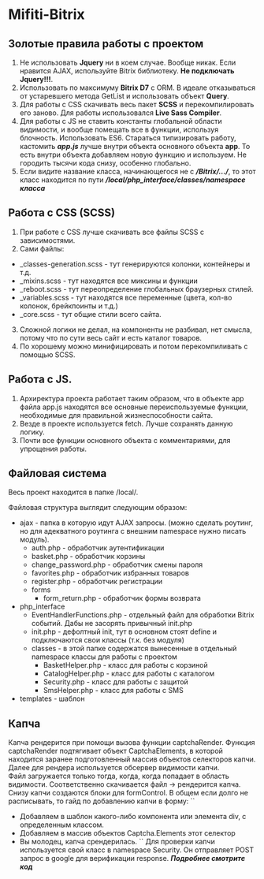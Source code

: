 # Mifiti-Bitrix
## Золотые правила работы с проектом
1. Не использовать **Jquery** ни в коем случае. Вообще никак. Если нравится AJAX, используйте Bitrix библиотеку. **Не подключать Jquery!!!**.
2. Использовать по максимуму **Bitrix D7** с ORM. В идеале отказываться от устаревшего метода GetList и использовать объект **Query**. 
3. Для работы с CSS скачивать весь пакет **SCSS** и перекомпилировать его заново. Для работы использовался **Live Sass Compiler**.
4. Для работы с JS не ставить константы глобальной области видимости, и вообще помещать все в функции, используя блочность. Использовать ES6. Стараться типизировать работу, кастомить ***app.js*** лучше внутри объекта основного объекта **app**. То есть внутри объекта добавляем новую функцию и используем. Не городить тысячи кода снизу, особенно глобально.
5. Если видите название класса, начинающегося не с ***/Bitrix/.../***, то этот класс находится по пути ***/local/php_interface/classes/namespace класса***

##  Работа с CSS (SCSS)
1. При работе с CSS лучше скачивать все файлы SCSS с зависимостями. 
2. Сами файлы:
 - _classes-generation.scss - тут генерируются колонки, контейнеры и т.д.
 - _mixins.scss - тут находятся все миксины и функции 
 - _reboot.scss - тут переопределение глобальных браузерных стилей.
 - _variables.scss - тут находятся все переменные (цвета,  кол-во колонок, брейкпоинты и т.д.)
 - _core.scss - тут общие стили всего сайта.
 3. Сложной логики не делал, на компоненты не разбивал, нет смысла, потому что по сути весь сайт и есть каталог товаров.
 4. По хорошему можно минифицировать и потом перекомпиливать с помощью SCSS.


## Работа с JS.
1. Архиректура проекта работает таким образом, что в объекте app файла app.js находятся все основные переиспользуемые функции, необходимые для правильной жизнеспособности сайта. 
2. Везде в проекте используется fetch. Лучше сохранять данную логику.
3. Почти все функции основного объекта с комментариями, для упрощения работы.

## Файловая система
Весь проект находится в папке /local/. 

Файловая структура выглядит следующим образом:
+ ajax - папка в которую идут AJAX запросы. (можно сделать роутинг, но для адекватного роутинга с внешним namespace нужно писать модуль). 
    * auth.php - обработчик аутентификации
    * basket.php - обработчик корзины
    * change_password.php - обработчик смены пароля
    * favorites.php - обработчик избранных товаров
    * register.php - обработчик регистрации
    - forms
        * form_return.php - обработчик формы возврата
+ php_interface
    * EventHandlerFunctions.php - отдельный файл для обработки Bitrix событий. Дабы не засорять привычный init.php
    * init.php - дефолтный init, тут в основном стоят define и подключаются свои классы (т.к. без модуля)
    - classes - в этой папке содержатся вынесенные в отдельный namespace классы для работы с проектом
        * BasketHelper.php - класс для работы с корзиной
        * CatalogHelper.php - класс для работы с каталогом
        * Security.php - класс для работы с защитой
        * SmsHelper.php - класс для работы с SMS
+ templates - шаблон

## Капча

Капча рендерится при помощи вызова функции captchaRender.
Функция captchaRender подтягивает объект CaptchaElements, в которой находится заранее подготовленный массив объектов селекторов капчи.
Далее для рендера используется обсервер видимости капчи.<br>
Файл загружается только тогда, когда, когда попадает в область видимости. Соответственно скачивается файл -> рендерится капча. Снизу капчи создаются блоки для formControl.
В общем если долго не расписывать, то гайд по добавлению капчи в форму:
``
- Добавляем в шаблон какого-либо компонента или элемента div, с определенным классом.
- Добавляем в массив объектов Captcha.Elements этот селектор
- Вы молодец, капча срендерилась.
``
Для проверки капчи используется свой класс в namespace Security. Он отправляет POST запрос в google для верификации response. ***Подробнее смотрите код***